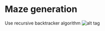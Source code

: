 # Maze generation

Use recursive backtracker algorithm
![alt tag](https://github.com/wang-nima/SDL/blob/master/maze.png)

